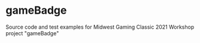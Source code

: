 # gameBadge
Source code and test examples for Midwest Gaming Classic 2021 Workshop project "gameBadge"
